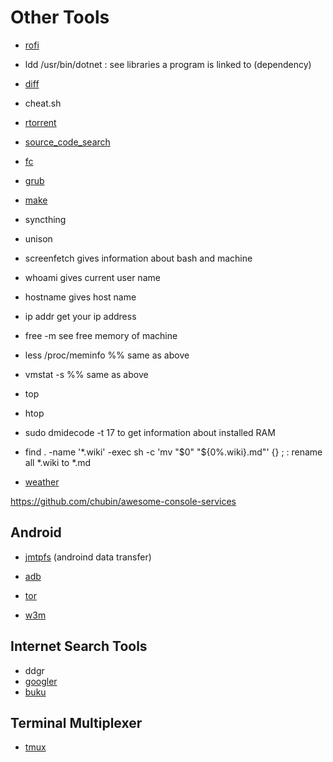 # Other Tools

- [rofi](rofi)
- ldd /usr/bin/dotnet : see libraries a program is linked to (dependency)
- [diff](./diff.md)
- cheat.sh
- [rtorrent](./rtorrent.md)
- [source_code_search](./source_code_search.md)
- [fc](./fc.md)

- [grub](./grub.md)
- [make](./make.md)


- syncthing
- unison

- screenfetch
gives information about bash and machine

- whoami
gives current user name

- hostname
gives host name

- ip addr
get your ip address

- free -m
see free memory of machine

- less /proc/meminfo
%% same as above

- vmstat -s
%% same as above

- top
- htop

- sudo dmidecode -t 17
to get information about installed RAM

- find . -name '*.wiki' -exec sh -c 'mv "$0" "${0%.wiki}.md"' {} \; : rename all *.wiki to *.md


- [weather](./weather.md)


https://github.com/chubin/awesome-console-services


## Android
- [jmtpfs](./jmtpfs.md) (androind data transfer)
- [adb](./adb.md)


- [tor](./tor.md)
- [w3m](./w3m.md)

## Internet Search Tools
* ddgr
* [googler](./googler.md)
* [buku](./buku.md)

## Terminal Multiplexer
- [tmux](./tmux.md)
